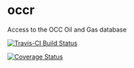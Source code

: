 # occr
Access to the OCC Oil and Gas database

[![Travis-CI Build Status](https://travis-ci.org/abarbour/occr.svg?branch=master)](https://travis-ci.org/abarbour/occr)

[![Coverage Status](https://img.shields.io/codecov/c/github/abarbour/occr/master.svg)](https://codecov.io/github/abarbour/occr?branch=master)
